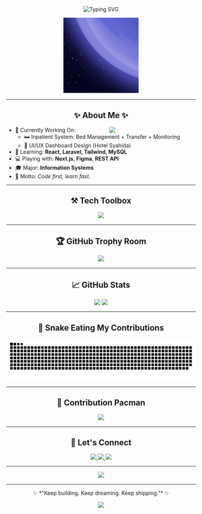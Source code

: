 <!-- 👾 Typing Banner -->
<p align="center">
  <img src="https://readme-typing-svg.demolab.com?font=Fira+Code&pause=1000&color=00FFD9&center=true&vCenter=true&width=435&lines=Hi+there!+I'm+Ryan+👨‍💻;Information+System+Student+📚;Creative+Web+Developer+⚡;Always+Learning+%F0%9F%8C%9F" alt="Typing SVG" />
</p>

<!-- 🚀 Space Astronaut -->
<p align="center">
  <img src="https://github.com/ryanarynn/ryanarynn/blob/main/assets/astronaut-floating.gif" width="200"/>
</p>

---

<h2 align="center">✨ About Me ✨</h2>

<img align="right" src="https://media.giphy.com/media/qgQUggAC3Pfv687qPC/giphy.gif" width="230" />

- 🔭 Currently Working On:
  - 🛏️ Inpatient System: Bed Management + Transfer + Monitoring
  - 🧾 UI/UX Dashboard Design (Hotel Syahida)
- 🚀 Learning: **React, Laravel, Tailwind, MySQL**
- 💻 Playing with: **Next.js**, **Figma**, **REST API**
- 🎓 Major: **Information Systems**
- 🧠 Motto: *Code first, learn fast.*

---

<h2 align="center">⚒️ Tech Toolbox</h2>

<p align="center">
  <img src="https://skillicons.dev/icons?i=html,css,js,react,laravel,mysql,tailwind,php,nextjs,figma,vscode,github" />
</p>

---

<h2 align="center">🏆 GitHub Trophy Room</h2>

<p align="center">
  <img src="https://github-profile-trophy.vercel.app/?username=Ryanarynn&theme=radical&margin-w=15&margin-h=15&no-frame=true" />
</p>

---

<h2 align="center">📈 GitHub Stats</h2>

<p align="center">
  <img src="https://github-readme-stats.vercel.app/api?username=Ryanarynn&show_icons=true&theme=radical" height="165"/>
  <img src="https://github-readme-streak-stats.herokuapp.com/?user=Ryanarynn&theme=radical" height="165"/>
</p>

---

<h2 align="center">🐍 Snake Eating My Contributions</h2>

<p align="center">
  <img src="https://github.com/Platane/snk/raw/output/github-contribution-grid-snake-dark.svg" alt="snake animation" />
</p>

---

<h2 align="center">👾 Contribution Pacman</h2>

<p align="center">
  <img src="https://github.com/Ryanarynn/Ryanarynn/blob/main/assets/pacman-grid.gif" width="500" />
</p>

---

<h2 align="center">🎯 Let's Connect</h2>

<p align="center">
  <a href="https://linkedin.com/in/Ryan%20Prananda">
    <img src="https://img.shields.io/badge/LinkedIn-blue?style=for-the-badge&logo=linkedin&logoColor=white" />
  </a>
  <a href="mailto:ryanprananda131@gmail.com">
    <img src="https://img.shields.io/badge/Gmail-red?style=for-the-badge&logo=gmail&logoColor=white" />
  </a>
  <a href="https://instagram.com/ryanarynn_">
    <img src="https://img.shields.io/badge/Instagram-pink?style=for-the-badge&logo=instagram&logoColor=white" />
  </a>
</p>

---

<p align="center">
  <img src="https://komarev.com/ghpvc/?username=Ryanarynn&label=Profile+Views&color=0e75b6&style=flat" />
</p>

---

<p align="center">✨ *"Keep building. Keep dreaming. Keep shipping."* ✨</p>

<p align="center">
  <img src="https://media.giphy.com/media/3o6gbbuLW76jkt8vIc/giphy.gif" width="120" />
</p>
